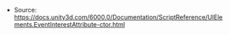 * Source: https://docs.unity3d.com/6000.0/Documentation/ScriptReference/UIElements.EventInterestAttribute-ctor.html


